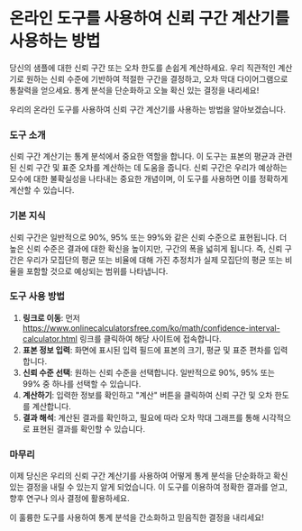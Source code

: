 온라인 도구를 사용하여 신뢰 구간 계산기를 사용하는 방법
===============================

당신의 샘플에 대한 신뢰 구간 또는 오차 한도를 손쉽게 계산하세요. 우리 직관적인 계산기로 원하는 신뢰 수준에 기반하여 적절한 구간을 결정하고, 오차 막대 다이어그램으로 통찰력을 얻으세요. 통계 분석을 단순화하고 오늘 확신 있는 결정을 내리세요!

우리의 온라인 도구를 사용하여 신뢰 구간 계산기를 사용하는 방법을 알아보겠습니다.

### 도구 소개

신뢰 구간 계산기는 통계 분석에서 중요한 역할을 합니다. 이 도구는 표본의 평균과 관련된 신뢰 구간 및 표준 오차를 계산하는 데 도움을 줍니다. 신뢰 구간은 우리가 예상하는 모수에 대한 불확실성을 나타내는 중요한 개념이며, 이 도구를 사용하면 이를 정확하게 계산할 수 있습니다.

### 기본 지식

신뢰 구간은 일반적으로 90%, 95% 또는 99%와 같은 신뢰 수준으로 표현됩니다. 더 높은 신뢰 수준은 결과에 대한 확신을 높이지만, 구간의 폭을 넓히게 됩니다. 즉, 신뢰 구간은 우리가 모집단의 평균 또는 비율에 대해 가진 추정치가 실제 모집단의 평균 또는 비율을 포함할 것으로 예상되는 범위를 나타냅니다.

### 도구 사용 방법

1. **링크로 이동**: 먼저 <https://www.onlinecalculatorsfree.com/ko/math/confidence-interval-calculator.html> 링크를 클릭하여 해당 사이트에 접속합니다.
2. **표본 정보 입력**: 화면에 표시된 입력 필드에 표본의 크기, 평균 및 표준 편차를 입력합니다.
3. **신뢰 수준 선택**: 원하는 신뢰 수준을 선택합니다. 일반적으로 90%, 95% 또는 99% 중 하나를 선택할 수 있습니다.
4. **계산하기**: 입력한 정보를 확인하고 "계산" 버튼을 클릭하여 신뢰 구간 및 오차 한도를 계산합니다.
5. **결과 해석**: 계산된 결과를 확인하고, 필요에 따라 오차 막대 그래프를 통해 시각적으로 표현된 결과를 확인할 수 있습니다.

### 마무리

이제 당신은 우리의 신뢰 구간 계산기를 사용하여 어떻게 통계 분석을 단순화하고 확신 있는 결정을 내릴 수 있는지 알게 되었습니다. 이 도구를 이용하여 정확한 결과를 얻고, 향후 연구나 의사 결정에 활용하세요.

이 훌륭한 도구를 사용하여 통계 분석을 간소화하고 믿음직한 결정을 내리세요!